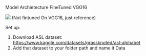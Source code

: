 Model Archietecture FineTuned VGG16

<img src = "https://github.com/ryuaus26/ASL-Recon/assets/88960218/a2d9cff9-86c3-4f68-93f4-eb1ca00c806e">
(Not fintuned On VGG16, just reference)

Set up:

1. Download ASL dataset: https://www.kaggle.com/datasets/grassknoted/asl-alphabet
2. Add that dataset to your folder path and name it Data
